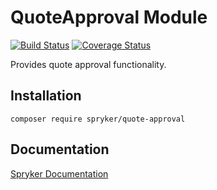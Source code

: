 # QuoteApproval Module
[![Build Status](https://travis-ci.org/spryker/quote-approval.svg)](https://travis-ci.org/spryker/quote-approval)
[![Coverage Status](https://coveralls.io/repos/github/spryker/quote-approval/badge.svg)](https://coveralls.io/github/spryker/quote-approval)

Provides quote approval functionality.

## Installation

```
composer require spryker/quote-approval
```

## Documentation

[Spryker Documentation](https://academy.spryker.com/developing_with_spryker/module_guide/modules.html)

